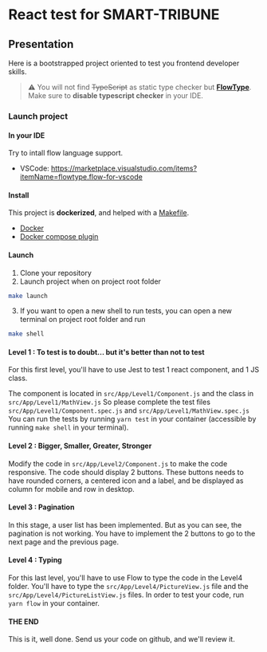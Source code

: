 # React test for SMART-TRIBUNE

## Presentation

Here is a bootstrapped project oriented to test you frontend developer skills.

> :warning: You will not find ~~TypeScript~~ as static type checker but <b>[FlowType](https://flow.org/)</b>.
> Make sure to **disable typescript checker** in your IDE.

### Launch project

#### In your IDE

Try to intall flow language support.

* VSCode: https://marketplace.visualstudio.com/items?itemName=flowtype.flow-for-vscode

#### Install

This project is **dockerized**, and helped with a [Makefile](./Makefile).

* [Docker](https://docs.docker.com/)
* [Docker compose plugin](https://docs.docker.com/compose/)

#### Launch

1. Clone your repository
2. Launch project when on project root folder

``` sh
make launch
```

3. If you want to open a new shell to run tests, you can open a new terminal on project root folder and run

``` sh
make shell
```

#### Level 1 : To test is to doubt... but it's better than not to test

For this first level, you'll have to use Jest to test 1 react component, and 1 JS class.

The component is located in <code>src/App/Level1/Component.js</code> and the class in <code>src/App/Level1/MathView.js</code>
So please complete the test files <code>src/App/Level1/Component.spec.js</code> and <code>src/App/Level1/MathView.spec.js</code>
You can run the tests by running <code>yarn test</code> in your container
(accessible by running <code>make shell</code> in your terminal).

#### Level 2 : Bigger, Smaller, Greater, Stronger

Modify the code in <code>src/App/Level2/Component.js</code> to make the
code responsive. The code should display 2 buttons. These buttons needs to
have rounded corners, a centered icon and a label, and be displayed as column
for mobile and row in desktop.

#### Level 3 : Pagination

In this stage, a user list has been implemented. But as you can see, the pagination is not working.
You have to implement the 2 buttons to go to the next page and the previous page.

#### Level 4 : Typing

For this last level, you'll have to use Flow to type the code in the Level4 folder.
You'll have to type the <code>src/App/Level4/PictureView.js</code> file and the <code>src/App/Level4/PictureListView.js</code> files.
In order to test your code, run <code>yarn flow</code> in your container.

#### THE END

This is it, well done. Send us your code on github, and we'll review it.


